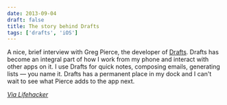 ```yaml
---
date: 2013-09-04
draft: false
title: The story behind Drafts
tags: ['drafts', 'iOS']
---
```


A nice, brief interview with Greg Pierce, the developer of [Drafts](http://agiletortoise.com/drafts/).<!-- excerpt --> Drafts has become an integral part of how I work from my phone and interact with other apps on it. I use Drafts for quick notes, composing emails, generating lists — you name it. Drafts has a permanent place in my dock and I can't wait to see what Pierce adds to the app next.

_[Via Lifehacker](http://lifehacker.com/im-greg-pierce-and-this-is-the-story-behind-drafts-1251294691)_
